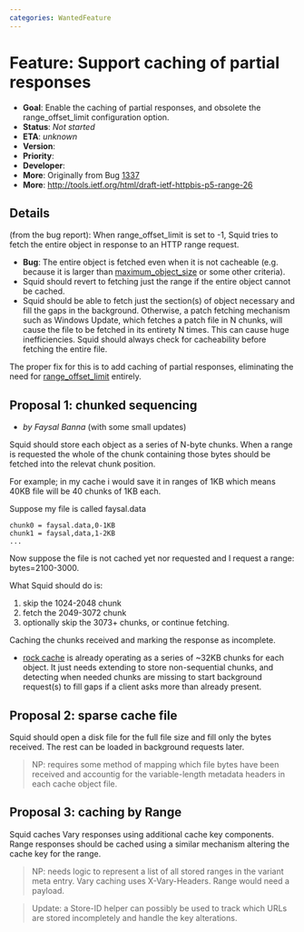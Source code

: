 ```yaml
---
categories: WantedFeature
---
```

# Feature: Support caching of partial responses

  - **Goal**: Enable the caching of partial responses, and obsolete the
  range_offset_limit configuration option.
- **Status**: *Not started*
- **ETA**: *unknown*
- **Version**:
- **Priority**:
- **Developer**:
- **More**: Originally from Bug
  [1337](https://bugs.squid-cache.org/show_bug.cgi?id=1337)
- **More**:
  <http://tools.ietf.org/html/draft-ietf-httpbis-p5-range-26>

## Details

(from the bug report): When range_offset_limit is set to -1, Squid
tries to fetch the entire object in response to an HTTP range request.

- **Bug**: The entire object is fetched even when it is not cacheable
    (e.g. because it is larger than
    [maximum_object_size](http://www.squid-cache.org/Doc/config/maximum_object_size)
    or some other criteria).
- Squid should revert to fetching just the range if the entire
    object cannot be cached.
- Squid should be able to fetch just the section(s) of object
    necessary and fill the gaps in the background. Otherwise, a
    patch fetching mechanism such as Windows Update, which fetches a
    patch file in N chunks, will cause the file to be fetched in its
    entirety N times. This can cause huge inefficiencies. Squid
    should always check for cacheability before fetching the entire
    file.

The proper fix for this is to add caching of partial responses,
eliminating the need for
[range_offset_limit](http://www.squid-cache.org/Doc/config/range_offset_limit)
entirely.

## Proposal 1: chunked sequencing

- *by Faysal Banna* (with some small updates)

Squid should store each object as a series of N-byte chunks. When a
range is requested the whole of the chunk containing those bytes should
be fetched into the relevat chunk position.

For example; in my cache i would save it in ranges of 1KB which means
40KB file will be 40 chunks of 1KB each.

Suppose my file is called faysal.data

    chunk0 = faysal.data,0-1KB
    chunk1 = faysal,data,1-2KB
    ...

Now suppose the file is not cached yet nor requested and I request a
range: bytes=2100-3000.

What Squid should do is:

1. skip the 1024-2048 chunk
1. fetch the 2049-3072 chunk
1. optionally skip the 3073+ chunks, or continue fetching.

Caching the chunks received and marking the response as incomplete.

- [rock cache](/Features/LargeRockStore)
    is already operating as a series of \~32KB chunks for each object.
    It just needs extending to store non-sequential chunks, and
    detecting when needed chunks are missing to start background
    request(s) to fill gaps if a client asks more than already present.

## Proposal 2: sparse cache file

Squid should open a disk file for the full file size and fill only the
bytes received. The rest can be loaded in background requests later.

> NP: requires some method of mapping which file bytes have been
    received and accountig for the variable-length metadata headers in
    each cache object file.

## Proposal 3: caching by Range

Squid caches Vary responses using additional cache key components. Range
responses should be cached using a similar mechanism altering the cache
key for the range.

> NP: needs logic to represent a list of all stored ranges in the
    variant meta entry. Vary caching uses X-Vary-Headers. Range would
    need a payload.

> Update: a Store-ID helper can possibly be used to track which URLs
    are stored incompletely and handle the key alterations.
